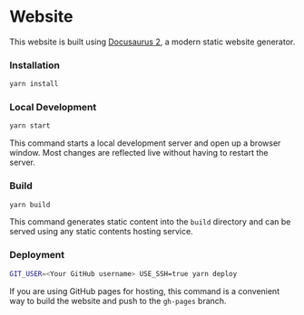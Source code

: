 # Website

This website is built using [Docusaurus 2](https://docusaurus.io/), a modern static website generator.

### Installation

```sh
yarn install
```

### Local Development

```sh
yarn start
```

This command starts a local development server and open up a browser window. Most changes are reflected live without having to restart the server.

### Build

```sh
yarn build
```

This command generates static content into the `build` directory and can be served using any static contents hosting service.

### Deployment

```sh
GIT_USER=<Your GitHub username> USE_SSH=true yarn deploy
```

If you are using GitHub pages for hosting, this command is a convenient way to build the website and push to the `gh-pages` branch.
